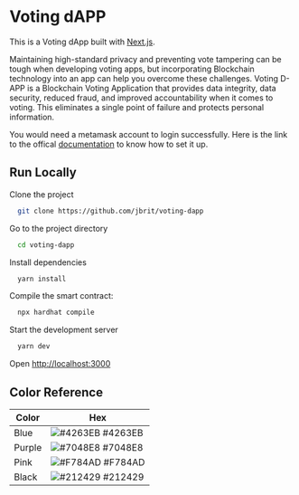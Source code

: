 
# Voting dAPP

This is a Voting dApp built with [Next.js](https://nextjs.org/).

Maintaining high-standard privacy and preventing vote tampering can be tough when developing voting apps, but incorporating Blockchain technology into an app can help you overcome these challenges.
Voting D-APP is a Blockchain Voting Application that provides data integrity, data security, reduced fraud, and improved accountability when it comes to voting. This eliminates a single point of failure and protects personal information.

You would need a metamask account to login successfully. Here is the link to the offical [documentation](https://docs.matic.network/docs/develop/metamask/hello/) to know how to set it up.


## Run Locally

Clone the project

```bash
  git clone https://github.com/jbrit/voting-dapp
```

Go to the project directory

```bash
  cd voting-dapp
```

Install dependencies

```bash
  yarn install
```

Compile the smart contract:

```bash
  npx hardhat compile
```

Start the development server

```bash
  yarn dev
```
Open [http://localhost:3000](http://localhost:3000)


  ## Color Reference

| Color             | Hex                                                                |
| ----------------- | ------------------------------------------------------------------ |
| Blue | ![#4263EB](https://via.placeholder.com/10/4263EB?text=+) #4263EB |
| Purple | ![#7048E8](https://via.placeholder.com/10/7048E8?text=+) #7048E8 |
| Pink | ![#F784AD](https://via.placeholder.com/10/F784AD?text=+) #F784AD |
| Black | ![#212429](https://via.placeholder.com/10/212429?text=+) #212429 |





  
<!-- To run locally -->
<!-- 
npx hardhat test
npx hardhat node: to startup a local network and create dummy accounts
in your metamask ext, switch to localhost 8484 and import one of the generated accounts using the secret keys
use another terminal and run "npx hardhat run scripts/deploy.js --network localhost" to deploy contract to localhost
-->

